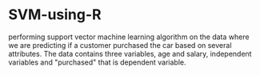 # SVM-using-R
performing support vector machine learning algorithm on the data where we are predicting if a customer purchased the car based on several attributes. The data contains three variables, age and salary, independent variables and "purchased" that is dependent variable.
